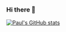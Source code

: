 ### Hi there 👋


[![Paul's GitHub stats](https://github-readme-stats-git-master-rstaa-rickstaa.vercel.app/api?username=pololot64&count_private=true&include_all_commits=true&role=OWNER)](https://github.com/anuraghazra/github-readme-stats)

